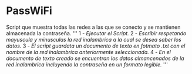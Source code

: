 # PassWiFi

Script que muestra todas las redes a las que se conecto y se mantienen almacenada la contraseña.
'''
1 - *Ejecutar el Script.*
2 - *Escribir respetando mayuscula y minusculas la red inalambrica a la cual se desea saber los datos.*
3 - *El script guardata un documento de texto en fotmato .txt con el nombre de la red inalambrica anteriormente seleccionada.*
4 - *En el documento de texto creado se encuentran los datos almancenados de la red inalambrica incluyendo la contraseña en un formato legible.*
'''
